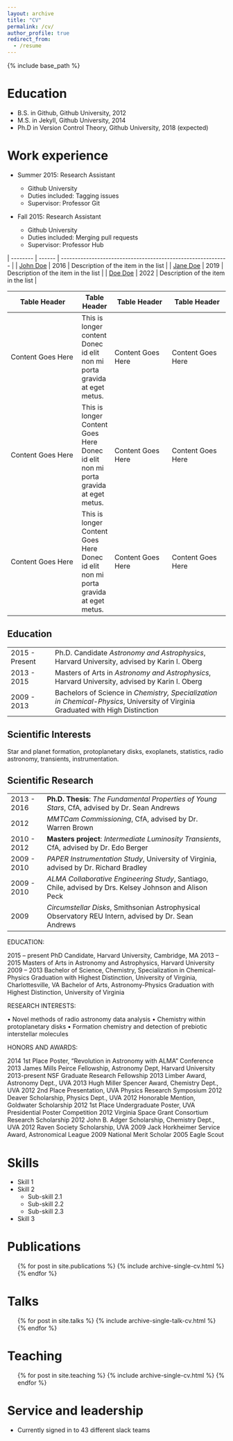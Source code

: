 ```yaml
---
layout: archive
title: "CV"
permalink: /cv/
author_profile: true
redirect_from:
  - /resume
---
```


{% include base_path %}

Education
======
* B.S. in Github, Github University, 2012
* M.S. in Jekyll, Github University, 2014
* Ph.D in Version Control Theory, Github University, 2018 (expected)

Work experience
======
* Summer 2015: Research Assistant
  * Github University
  * Duties included: Tagging issues
  * Supervisor: Professor Git

* Fall 2015: Research Assistant
  * Github University
  * Duties included: Merging pull requests
  * Supervisor: Professor Hub
  

| --------         | ------ | ------------------------------------------------------------ |
| [John Doe](#)    | 2016   | Description of the item in the list                          |
| [Jane Doe](#)    | 2019   | Description of the item in the list                          |
| [Doe Doe](#)     | 2022   | Description of the item in the list                          |



<table>
  <thead>
    <tr>
      <th width="200">Table Header</th>
      <th>Table Header</th>
      <th width="150">Table Header</th>
      <th width="150">Table Header</th>
    </tr>
  </thead>
  <tbody>
    <tr>
      <td>Content Goes Here</td>
      <td>This is longer content Donec id elit non mi porta gravida at eget metus.</td>
      <td>Content Goes Here</td>
      <td>Content Goes Here</td>
    </tr>
    <tr>
      <td>Content Goes Here</td>
      <td>This is longer Content Goes Here Donec id elit non mi porta gravida at eget metus.</td>
      <td>Content Goes Here</td>
      <td>Content Goes Here</td>
    </tr>
    <tr>
      <td>Content Goes Here</td>
      <td>This is longer Content Goes Here Donec id elit non mi porta gravida at eget metus.</td>
      <td>Content Goes Here</td>
      <td>Content Goes Here</td>
    </tr>
  </tbody>
</table>





<div class="container">
    <h2>Education</h2>
  <table class="table table-striped">
      <tr>
      <td>2015 - Present</td>
      <td>Ph.D. Candidate <em>Astronomy and Astrophysics</em>, Harvard University, advised by Karin I. Oberg</td>
      </tr>
      <tr>
      <td>2013 - 2015</td>
      <td>Masters of Arts in <em>Astronomy and Astrophysics</em>, Harvard University, advised by Karin I. Oberg</td>
      </tr>
      <tr>
      <td>2009 - 2013</td>
      <td>Bachelors of Science in <em>Chemistry, Specialization in Chemical-Physics</em>, University of Virginia <br>
      Graduated with High Distinction</td>
      </tr>
  </table>
</div>

<div class="container">
    <h2>Scientific Interests</h2>
    Star and planet formation, protoplanetary disks, exoplanets, statistics, radio astronomy, transients, instrumentation.
</div>

<div class="container">
    <h2>Scientific Research</h2>
  <table class="table table-striped">
      <tr>
          <td>2013 - 2016</td>
          <td><strong>Ph.D. Thesis</strong>: <em>The Fundamental Properties of Young Stars</em>, CfA, advised by Dr. Sean Andrews</td>
      </tr>
      <tr>
          <td> 2012 </td>
          <td><em>MMTCam Commissioning</em>, CfA, advised by Dr. Warren Brown</td>
      </tr>
      <tr>
          <td>2010 - 2012 </td>
          <td><strong>Masters project</strong>: <em>Intermediate Luminosity Transients</em>, CfA, advised by Dr. Edo Berger</td>
      </tr>
      <tr>
          <td>2009 - 2010 </td>
          <td><em>PAPER Instrumentation Study</em>, University of Virginia, advised by Dr. Richard Bradley</td>
      </tr>
      <tr>
          <td>2009 - 2010</td>
          <td><em>ALMA Collaborative Engineering Study</em>, Santiago, Chile, advised by Drs. Kelsey Johnson and Alison Peck</td>
      </tr>
      <tr>
          <td>2009</td>
          <td><em>Circumstellar Disks</em>, Smithsonian Astrophysical Observatory REU Intern, advised by Dr. Sean Andrews</td>
      </tr>
  </table>
</div>


EDUCATION:

2015 – present    PhD Candidate, Harvard University, Cambridge, MA
2013 – 2015   Masters of Arts in Astronomy and Astrophysics, Harvard University
2009 – 2013     Bachelor of Science, Chemistry, Specialization in Chemical-Physics
        Graduation with Highest Distinction, University of Virginia, Charlottesville, VA
        Bachelor of Arts, Astronomy-Physics
        Graduation with Highest Distinction, University of Virginia

RESEARCH INTERESTS:

• Novel methods of radio astronomy data analysis
• Chemistry within protoplanetary disks
• Formation chemistry and detection of prebiotic interstellar molecules

HONORS AND AWARDS:

2014    1st Place Poster, “Revolution in Astronomy with ALMA” Conference
2013    James Mills Peirce Fellowship, Astronomy Dept, Harvard University
2013-present  NSF Graduate Research Fellowship
2013    Limber Award, Astronomy Dept., UVA
2013    Hugh Miller Spencer Award, Chemistry Dept., UVA
2012    2nd Place Presentation, UVA Physics Research Symposium
2012    Deaver Scholarship, Physics Dept., UVA
2012    Honorable Mention, Goldwater Scholarship
2012    1st Place Undergraduate Poster, UVA Presidential Poster Competition
2012    Virginia Space Grant Consortium Research Scholarship
2012    John B. Adger Scholarship, Chemistry Dept., UVA
2012    Raven Society Scholarship, UVA
2009    Jack Horkheimer Service Award, Astronomical League
2009    National Merit Scholar
2005    Eagle Scout





Skills
======
* Skill 1
* Skill 2
  * Sub-skill 2.1
  * Sub-skill 2.2
  * Sub-skill 2.3
* Skill 3

Publications
======
  <ul>{% for post in site.publications %}
    {% include archive-single-cv.html %}
  {% endfor %}</ul>
  
Talks
======
  <ul>{% for post in site.talks %}
    {% include archive-single-talk-cv.html %}
  {% endfor %}</ul>
  
Teaching
======
  <ul>{% for post in site.teaching %}
    {% include archive-single-cv.html %}
  {% endfor %}</ul>
  
Service and leadership
======
* Currently signed in to 43 different slack teams
